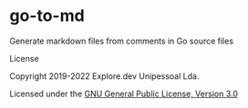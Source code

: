 # go-to-md
Generate markdown files from comments in Go source files

License


Copyright 2019-2022 Explore.dev Unipessoal Lda.

Licensed under the [GNU General Public License, Version 3.0](https://www.gnu.org/licenses/gpl-3.0.txt)
